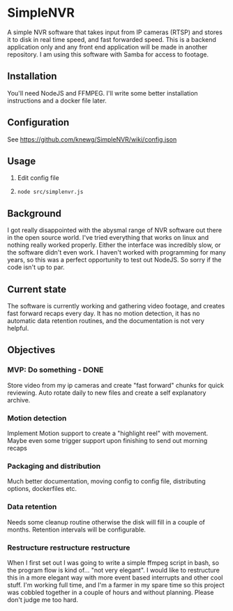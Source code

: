# SimpleNVR
A simple NVR software that takes input from IP cameras (RTSP) and stores it to disk in real time speed, and fast forwarded speed. This is a backend application only and any front end application will be made in another repository. I am using this software with Samba for access to footage.

## Installation
You'll need NodeJS and FFMPEG. I'll write some better installation instructions and a docker file later.

## Configuration
See https://github.com/knewg/SimpleNVR/wiki/config.json

## Usage
1. Edit config file

2. `node src/simplenvr.js`

## Background
I got really disappointed with the abysmal range of NVR software out there in the open source world. I've tried everything that works on linux and nothing really worked properly. Either the interface was incredibly slow, or the software didn't even work. I haven't worked with programming for many years, so this was a perfect opportunity to test out NodeJS. So sorry if the code isn't up to par.

## Current state
The software is currently working and gathering video footage, and creates fast forward recaps every day. It has no motion detection, it has no automatic data retention routines, and the documentation is not very helpful.

## Objectives

### MVP: Do something - DONE
Store video from my ip cameras and create "fast forward" chunks for quick reviewing. Auto rotate daily to new files and create a self explanatory archive.

### Motion detection
Implement Motion support to create a "highlight reel" with movement. Maybe even some trigger support upon finishing to send out morning recaps

### Packaging and distribution
Much better documentation, moving config to config file, distributing options, dockerfiles etc.

### Data retention 
Needs some cleanup routine otherwise the disk will fill in a couple of months. Retention intervals will be configurable.

### Restructure restructure restructure
When I first set out I was going to write a simple ffmpeg script in bash, so the program flow is kind of... "not very elegant". I would like to restructure this in a more elegant way with more event based interrupts and other cool stuff. I'm working full time, and I'm a farmer in my spare time so this project was cobbled together in a couple of hours and without planning. Please don't judge me too hard.

